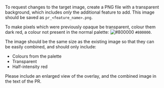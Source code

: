 To request changes to the target image, create a PNG file with a transparent background,
which includes *only* the additional feature to add. This image should be saved as
`pr_<feature_name>.png`.

To make pixels which were previously opaque be transparent, colour them dark red, a
colour not present in the normal palette:
![#800000](https://placehold.it/15/800000/000000?text=+) `#800000`.

The image should be the same size as the existing image so that they can be easily
combined, and should only include:
- Colours from the palette
- Transparent
- Half-intensity red

Please include an enlarged view of the overlay, and the combined image in the text
of the PR.
